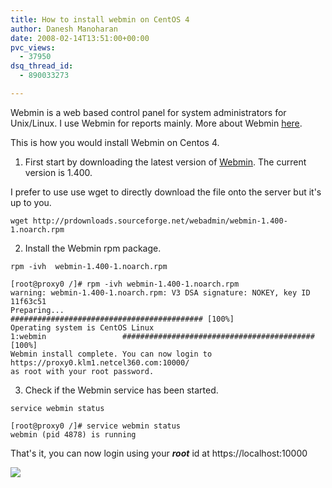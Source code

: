 ```yaml
---
title: How to install webmin on CentOS 4
author: Danesh Manoharan
date: 2008-02-14T13:51:00+00:00
pvc_views:
  - 37950
dsq_thread_id:
  - 890033273

---
```

Webmin is a web based control panel for system administrators for Unix/Linux. I use Webmin for reports mainly. More about Webmin [here][1].

This is how you would install Webmin on Centos 4.

1. First start by downloading the latest version of [Webmin][2]. The current version is 1.400.

I prefer to use use wget to directly download the file onto the server but it's up to you.

```
wget http://prdownloads.sourceforge.net/webadmin/webmin-1.400-1.noarch.rpm
```

2. Install the Webmin rpm package.

```
rpm -ivh  webmin-1.400-1.noarch.rpm
```

```
[root@proxy0 /]# rpm -ivh webmin-1.400-1.noarch.rpm
warning: webmin-1.400-1.noarch.rpm: V3 DSA signature: NOKEY, key ID 11f63c51
Preparing...                ########################################### [100%]
Operating system is CentOS Linux
1:webmin                 ########################################### [100%]
Webmin install complete. You can now login to https://proxy0.klm1.netcel360.com:10000/
as root with your root password.
```

3. Check if the Webmin service has been started.

```
service webmin status
```

```
[root@proxy0 /]# service webmin status
webmin (pid 4878) is running
```

That's it, you can now login using your _**root**_ id at https://localhost:10000

<!--more-->

[<img src="http://img89.imageshack.us/img89/4585/webmin1sgb5.png" border="0" />][3]

 [1]: http://www.webmin.com/index.html
 [2]: http://www.webmin.com/download.html
 [3]: http://img89.imageshack.us/img89/9980/webmin1bb9.png